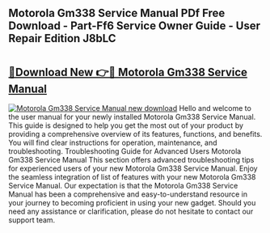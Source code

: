 ## Motorola Gm338 Service Manual PDf Free Download - Part-Ff6 Service Owner Guide - User Repair Edition J8bLC

# <h2><a href="http://bc78715.oget.top/?id=Motorola+Gm338+Service+Manual">🔗Download New 👉🔴 Motorola Gm338 Service Manual</a></h2>

[![Motorola Gm338 Service Manual new download](https://i.imgur.com/5g1atiW.png)](http://bc78715.oget.top/?id=Motorola+Gm338+Service+Manual)
Hello and welcome to the user manual for your newly installed Motorola Gm338 Service Manual. This guide is designed to help you get the most out of your product by providing a comprehensive overview of its features, functions, and benefits. You will find clear instructions for operation, maintenance, and troubleshooting. Troubleshooting Guide for Advanced Users Motorola Gm338 Service Manual This section offers advanced troubleshooting tips for experienced users of your new Motorola Gm338 Service Manual. Enjoy the seamless integration of list of features with your new Motorola Gm338 Service Manual. Our expectation is that the Motorola Gm338 Service Manual has been a comprehensive and easy-to-understand resource in your journey to becoming proficient in using your new gadget. Should you need any assistance or clarification, please do not hesitate to contact our support team.
